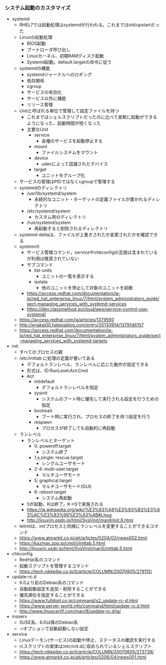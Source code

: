 ### システム起動のカスタマイズ

* systemd
    * RHEL7では起動処理はsystemdが行われる。これまではinit/upstartだった
    * Linuxの起動処理
        * BIOS起動
        * ブートローダ呼び出し
        * Linuxカーネル、初期RAMディスク起動
        * Systemd起動。default.targetの命令に従う
    * systemdの機能
        * systemdジャーナルへのロギング
        * 依存関係
        * cgroup
        * サービスの有効化
        * サービス以外に機能
        * リソース管理
    * Unitと呼ばれる単位で管理して設定ファイルを持つ
        * これまではシェルスクリプトだったのに比べて柔軟に起動ができるようになった、起動時間が短くなった
        * 主要なUnit
            * service
                * 各種のサービスを起動停止する
            * mount
                * ファイルシステムをマウント
            * device
                * udevによって認識されたデバイス
            * target
                * ユニットをグループ化
    * サービスの管理はPIDではなくcgroupで管理する
    * systemdのディレクトリ
        * /usr/lib/systemd/system
            * 永続的なユニット・ターゲットの定義ファイルが置かれるディレクトリ
        * /etc/systemd/system
            * カスタム用のディレクトリ
        * /run/systemd/system
            * 再起動すると削除されるディレクトリ
    * systemd-deltaは、ファイルが上書きされたか変更されたかを確認できる
    * systemctl
        * サービス管理コマンド。serviceやchkconfigの互換は含まれているが利用は推奨されていない
        * サブコマンド
            * list-units
                * ユニットの一覧を表示する
            * isolate
                * 他のユニットを停止して対象のユニットを起動
        * https://access.redhat.com/documentation/ja-jp/red_hat_enterprise_linux/7/html/system_administrators_guide/sect-managing_services_with_systemd-services
        * https://dev.classmethod.jp/cloud/aws/service-control-use-systemd/
    * https://access.redhat.com/ja/articles/1379593
    * http://enakai00.hatenablog.com/entry/20130914/1379146157
    * https://access.redhat.com/documentation/ja-jp/red_hat_enterprise_linux/7/html/system_administrators_guide/sect-managing_services_with_systemd-targets
* init
    * すべてのプロセスの親
    * /etc/inittab に処理の定義が書いてある
        * デフォルトランレベル、ランレベルに応じた動作が設定できる
        * 形式は、ID:RunLevel:Act:Cmd
        * Act
            * initdefault
                * デフォルトランレベルを指定
            * sysinit
                * システムのブート時に優先して実行される設定を行うための指定
            * bootwait
                * ブート時に実行され、プロセスの終了を待つ設定を行う
            * respawn
                * プロセスが終了しても自動的に再起動
    * ランレベル
        * ランレベルとターゲット
            * 0: poweroff.target
                * システム終了
            * 1,s,single: rescue.target
                * シングルユーザモード
            * 2-4: multi-user.target
                * マルチユーザモード
            * 5: graphical.target
                * マルチユーザモード(GUI)
            * 6: reboot.target
                * システム再起動
        * Sが起動、Kは終了。K->Sで実施される
        * https://ja.wikipedia.org/wiki/%E3%83%A9%E3%83%B3%E3%83%AC%E3%83%99%E3%83%AB#Linux
        * http://linuxjm.osdn.jp/html/SysVinit/man8/init.8.html
    * telinitは、initプロセスと同様にランレベルを変更することができるコマンド
    * https://www.atmarkit.co.jp/ait/articles/0204/02/news002.html
    * https://kazmax.zpp.jp/cmd/i/inittab.5.html
    * http://linuxjm.osdn.jp/html/SysVinit/man5/inittab.5.html
* chkconfig
    * RedHat系のコマンド
    * 起動スクリプトを管理するコマンド
    * https://tech.nikkeibp.co.jp/it/article/COLUMN/20070805/279115/
* update-rc.d
    * 6.0より前のDebian系のコマンド
    * 自動起動設定を追加・削除することができる
    * 優先順位を指定することができる
    * https://www.fulldigit.co.jp/command/s2_update-rc-d.html
    * https://www.server-world.info/command/html/update-rc.d.html
    * http://www.linuxcertif.com/man/8/update-rc.d/ja/
* insserv
    * SUSE系、6.0以降のDebian系
    * -rオプションで自動起動しない設定
* service
    * Linuxデーモン(サービス)の起動や停止、ステータスの確認を実行する
    * rcスクリプトの実体は/etc/init.dに収められているシェルスクリプト
    * https://tech.nikkeibp.co.jp/it/article/COLUMN/20070605/273739/
    * https://www.atmarkit.co.jp/ait/articles/0206/04/news001.html
